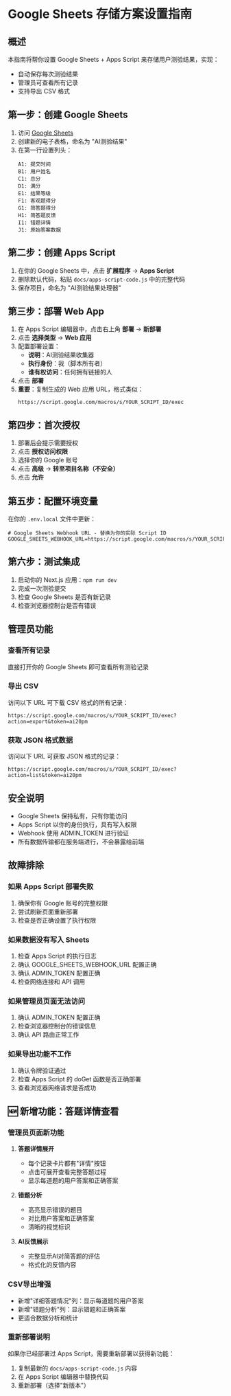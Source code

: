 # Google Sheets 存储方案设置指南

## 概述

本指南将帮你设置 Google Sheets + Apps Script 来存储用户测验结果，实现：
- 自动保存每次测验结果
- 管理员可查看所有记录
- 支持导出 CSV 格式

## 第一步：创建 Google Sheets

1. 访问 [Google Sheets](https://sheets.google.com)
2. 创建新的电子表格，命名为 "AI测验结果"
3. 在第一行设置列头：
   ```
   A1: 提交时间
   B1: 用户姓名  
   C1: 总分
   D1: 满分
   E1: 结果等级
   F1: 客观题得分
   G1: 简答题得分
   H1: 简答题反馈
   I1: 错题详情
   J1: 原始答案数据
   ```

## 第二步：创建 Apps Script

1. 在你的 Google Sheets 中，点击 **扩展程序** → **Apps Script**
2. 删除默认代码，粘贴 `docs/apps-script-code.js` 中的完整代码
3. 保存项目，命名为 "AI测验结果处理器"

## 第三步：部署 Web App

1. 在 Apps Script 编辑器中，点击右上角 **部署** → **新部署**
2. 点击 **选择类型** → **Web 应用**
3. 配置部署设置：
   - **说明**：AI测验结果收集器
   - **执行身份**：我（脚本所有者）
   - **谁有权访问**：任何拥有链接的人
4. 点击 **部署**
5. **重要**：复制生成的 Web 应用 URL，格式类似：
   ```
   https://script.google.com/macros/s/YOUR_SCRIPT_ID/exec
   ```

## 第四步：首次授权

1. 部署后会提示需要授权
2. 点击 **授权访问权限**
3. 选择你的 Google 账号
4. 点击 **高级** → **转至项目名称（不安全）**
5. 点击 **允许**

## 第五步：配置环境变量

在你的 `.env.local` 文件中更新：
```env
# Google Sheets Webhook URL - 替换为你的实际 Script ID
GOOGLE_SHEETS_WEBHOOK_URL=https://script.google.com/macros/s/YOUR_SCRIPT_ID/exec
```

## 第六步：测试集成

1. 启动你的 Next.js 应用：`npm run dev`
2. 完成一次测验提交
3. 检查 Google Sheets 是否有新记录
4. 检查浏览器控制台是否有错误

## 管理员功能

### 查看所有记录
直接打开你的 Google Sheets 即可查看所有测验记录

### 导出 CSV
访问以下 URL 可下载 CSV 格式的所有记录：
```
https://script.google.com/macros/s/YOUR_SCRIPT_ID/exec?action=export&token=ai20pm
```

### 获取 JSON 格式数据
访问以下 URL 可获取 JSON 格式的记录：
```
https://script.google.com/macros/s/YOUR_SCRIPT_ID/exec?action=list&token=ai20pm
```

## 安全说明

- Google Sheets 保持私有，只有你能访问
- Apps Script 以你的身份执行，具有写入权限
- Webhook 使用 ADMIN_TOKEN 进行验证
- 所有数据传输都在服务端进行，不会暴露给前端

## 故障排除

### 如果 Apps Script 部署失败
1. 确保你有 Google 账号的完整权限
2. 尝试刷新页面重新部署
3. 检查是否正确设置了执行权限

### 如果数据没有写入 Sheets
1. 检查 Apps Script 的执行日志
2. 确认 GOOGLE_SHEETS_WEBHOOK_URL 配置正确
3. 确认 ADMIN_TOKEN 配置正确
4. 检查网络连接和 API 调用

### 如果管理员页面无法访问
1. 确认 ADMIN_TOKEN 配置正确
2. 检查浏览器控制台的错误信息
3. 确认 API 路由正常工作

### 如果导出功能不工作
1. 确认令牌验证通过
2. 检查 Apps Script 的 doGet 函数是否正确部署
3. 查看浏览器网络请求是否成功

## 🆕 新增功能：答题详情查看

### 管理员页面新功能
1. **答题详情展开**
   - 每个记录卡片都有"详情"按钮
   - 点击可展开查看完整答题过程
   - 显示每道题的用户答案和正确答案

2. **错题分析**
   - 高亮显示错误的题目
   - 对比用户答案和正确答案
   - 清晰的视觉标识

3. **AI反馈展示**
   - 完整显示AI对简答题的评估
   - 格式化的反馈内容

### CSV导出增强
- 新增"详细答题情况"列：显示每道题的用户答案
- 新增"错题分析"列：显示错题和正确答案
- 更适合数据分析和统计

### 重新部署说明
如果你已经部署过 Apps Script，需要重新部署以获得新功能：
1. 复制最新的 `docs/apps-script-code.js` 内容
2. 在 Apps Script 编辑器中替换代码
3. 重新部署（选择"新版本"）
